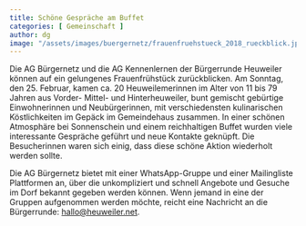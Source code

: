 ```yaml
---
title: Schöne Gespräche am Buffet
categories: [ Gemeinschaft ]
author: dg
image: "/assets/images/buergernetz/frauenfruehstueck_2018_rueckblick.jpg"
---
```


Die AG Bürgernetz und die AG Kennenlernen der Bürgerrunde Heuweiler können auf ein gelungenes Frauenfrühstück zurückblicken. Am Sonntag, den 25. Februar, kamen ca. 20 Heuweilemerinnen im Alter von 11 bis 79 Jahren aus Vorder- Mittel- und Hinterheuweiler, bunt gemischt gebürtige Einwohnerinnen und Neubürgerinnen, mit verschiedensten kulinarischen Köstlichkeiten im Gepäck im Gemeindehaus zusammen. In einer schönen Atmosphäre bei Sonnenschein und einem reichhaltigen Buffet wurden viele interessante Gespräche geführt und neue Kontakte geknüpft. Die Besucherinnen waren sich einig, dass diese schöne Aktion wiederholt werden sollte.

Die AG Bürgernetz bietet mit einer WhatsApp-Gruppe und einer Mailingliste Plattformen an, über die unkompliziert und schnell Angebote und Gesuche im Dorf bekannt gegeben werden können. Wenn jemand in eine der Gruppen aufgenommen werden möchte, reicht eine Nachricht an die Bürgerrunde: hallo@heuweiler.net.
